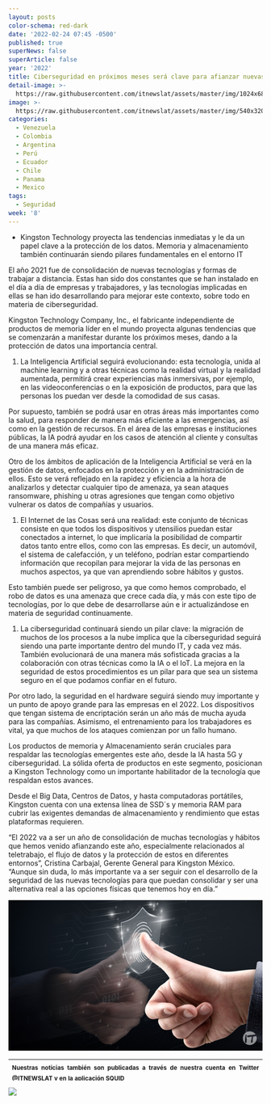 ```yaml
---
layout: posts
color-schema: red-dark
date: '2022-02-24 07:45 -0500'
published: true
superNews: false
superArticle: false
year: '2022'
title: Ciberseguridad en próximos meses será clave para afianzar nuevas tecnologías
detail-image: >-
  https://raw.githubusercontent.com/itnewslat/assets/master/img/1024x680/seguridad-virtual-g.jpg
image: >-
  https://raw.githubusercontent.com/itnewslat/assets/master/img/540x320/seguridad-virtual-p.jpg
categories:
  - Venezuela
  - Colombia
  - Argentina
  - Perú
  - Ecuador
  - Chile
  - Panama
  - Mexico
tags:
  - Seguridad
week: '8'
---
```

- Kingston Technology proyecta las tendencias inmediatas y le da un papel clave a la protección de los datos. Memoria y almacenamiento también continuarán siendo pilares fundamentales en el entorno IT

El año 2021 fue de consolidación de nuevas tecnologías y formas de trabajar a distancia. Estas han sido dos constantes que se han instalado en el día a día de empresas y trabajadores, y las tecnologías implicadas en ellas se han ido desarrollando para mejorar este contexto, sobre todo en materia de ciberseguridad. 

Kingston Technology Company, Inc., el fabricante independiente de productos de memoria líder en el mundo proyecta algunas tendencias que se comenzarán a manifestar durante los próximos meses, dando a la protección de datos una importancia central. 

1. La Inteligencia Artificial seguirá evolucionando: esta tecnología, unida al machine learning y a otras técnicas como la realidad virtual y la realidad aumentada, permitirá crear experiencias más inmersivas, por ejemplo, en las videoconferencias o en la exposición de productos, para que las personas los puedan ver desde la comodidad de sus casas.

 Por supuesto, también se podrá usar en otras áreas más importantes como la salud, para responder de manera más eficiente a las emergencias, así como en la gestión de recursos. En el área de las empresas e instituciones públicas, la IA podrá ayudar en los casos de atención al cliente y consultas de una manera más eficaz. 
 
 Otro de los ámbitos de aplicación de la Inteligencia Artificial se verá en la gestión de datos, enfocados en la protección y en la administración de ellos. Esto se verá reflejado en la rapidez y eficiencia a la hora de analizarlos y detectar cualquier tipo de amenaza, ya sean ataques ransomware, phishing u otras agresiones que tengan como objetivo vulnerar os datos de compañías y usuarios. 

1. El Internet de las Cosas será una realidad: este conjunto de técnicas consiste en que todos los dispositivos y utensilios puedan estar conectados a internet, lo que implicaría la posibilidad de compartir datos tanto entre ellos, como con las empresas. Es decir, un automóvil, el sistema de calefacción, y un teléfono, podrían estar compartiendo información que recopilan para mejorar la vida de las personas en muchos aspectos, ya que van aprendiendo sobre hábitos y gustos.

 Esto también puede ser peligroso, ya que como hemos comprobado, el robo de datos es una amenaza que crece cada día, y más con este tipo de tecnologías, por lo que debe de desarrollarse aún e ir actualizándose en materia de seguridad continuamente. 
 
1. La ciberseguridad continuará siendo un pilar clave: la migración de muchos de los procesos a la nube implica que la ciberseguridad seguirá siendo una parte importante dentro del mundo IT, y cada vez más. También evolucionará de una manera más sofisticada gracias a la colaboración con otras técnicas como la IA o el IoT. La mejora en la seguridad de estos procedimientos es un pilar para que sea un sistema seguro en el que podamos confiar en el futuro.

 Por otro lado, la seguridad en el hardware seguirá siendo muy importante y un punto de apoyo grande para las empresas en el 2022. Los dispositivos que tengan sistema de encriptación serán un año más de mucha ayuda para las compañías. Asimismo, el entrenamiento para los trabajadores es vital, ya que muchos de los ataques comienzan por un fallo humano.


Los productos de memoria y Almacenamiento serán cruciales para respaldar las tecnologías emergentes este año, desde la IA hasta 5G y ciberseguridad. La sólida oferta de productos en este segmento, posicionan a Kingston Technology como un importante habilitador de la tecnología que respaldan estos avances.

Desde el Big Data, Centros de Datos, y hasta computadoras portátiles, Kingston cuenta con una extensa línea de SSD´s y memoria RAM para cubrir las exigentes demandas de almacenamiento y rendimiento que estas plataformas requieren. 

“El 2022 va a ser un año de consolidación de muchas tecnologías y hábitos que hemos venido afianzando este año, especialmente relacionados al teletrabajo, el flujo de datos y la protección de estos en diferentes entornos”, Cristina Carbajal, Gerente General para Kingston México. “Aunque sin duda, lo más importante va a ser seguir con el desarrollo de la seguridad de las nuevas tecnologías para que puedan consolidar y ser una alternativa real a las opciones físicas que tenemos hoy en día.”

![](https://raw.githubusercontent.com/itnewslat/assets/master/img/540x320/seguridad-virtual-p.jpg)


<table style="height: 42px;" width="569">
<tbody>
<tr>
<td style="text-align: justify;"><sub><strong>Nuestras noticias también son publicadas a través de nuestra cuenta en Twitter <a href="https://twitter.com/itnewslat?lang=es">@ITNEWSLAT</a> y en la aplicación <a href="https://squidapp.co/en/">SQUID</a></strong></sub></td>
</tr>
</tbody>
</table>

<img src="https://tracker.metricool.com/c3po.jpg?hash=56f88a41e39ab42c063cc51676587a04"/>